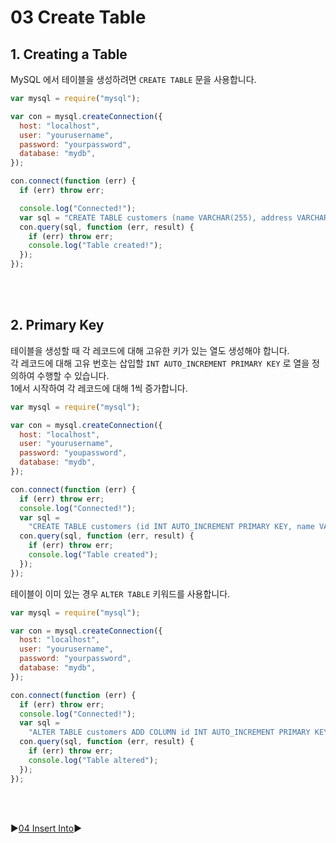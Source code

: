 # 03 Create Table

## 1. Creating a Table

MySQL 에서 테이블을 생성하려면 `CREATE TABLE` 문을 사용합니다.

```javascript
var mysql = require("mysql");

var con = mysql.createConnection({
  host: "localhost",
  user: "yourusername",
  password: "yourpassword",
  database: "mydb",
});

con.connect(function (err) {
  if (err) throw err;

  console.log("Connected!");
  var sql = "CREATE TABLE customers (name VARCHAR(255), address VARCHAR(255))";
  con.query(sql, function (err, result) {
    if (err) throw err;
    console.log("Table created!");
  });
});
```

<br />
<br />

## 2. Primary Key

테이블을 생성할 때 각 레코드에 대해 고유한 키가 있는 열도 생성해야 합니다.  
각 레코드에 대해 고유 번호는 삽입할 `INT AUTO_INCREMENT PRIMARY KEY` 로 열을 정의하여 수행할 수 있습니다.  
1에서 시작하여 각 레코드에 대해 1씩 증가합니다.

```javascript
var mysql = require("mysql");

var con = mysql.createConnection({
  host: "localhost",
  user: "yourusername",
  password: "youpassword",
  database: "mydb",
});

con.connect(function (err) {
  if (err) throw err;
  console.log("Connected!");
  var sql =
    "CREATE TABLE customers (id INT AUTO_INCREMENT PRIMARY KEY, name VARCHAR(255), address VARCHAR(255))";
  con.query(sql, function (err, result) {
    if (err) throw err;
    console.log("Table created");
  });
});
```

테이블이 이미 있는 경우 `ALTER TABLE` 키워드를 사용합니다.

```javascript
var mysql = require("mysql");

var con = mysql.createConnection({
  host: "localhost",
  user: "yourusername",
  password: "yourpassword",
  database: "mydb",
});

con.connect(function (err) {
  if (err) throw err;
  console.log("Connected!");
  var sql =
    "ALTER TABLE customers ADD COLUMN id INT AUTO_INCREMENT PRIMARY KEY";
  con.query(sql, function (err, result) {
    if (err) throw err;
    console.log("Table altered");
  });
});
```

<br />
<br />

:arrow_forward:[04 Insert Into](./04%20Insert%20Into.md):arrow_forward:
